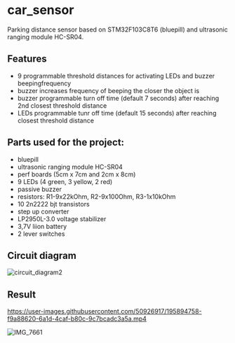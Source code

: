 # car_sensor

Parking distance sensor based on STM32F103C8T6 (bluepill) and ultrasonic ranging module HC-SR04.

## Features
* 9 programmable threshold distances for activating LEDs and buzzer beepingfrequency
* buzzer increases frequency of beeping the closer the object is
* buzzer programmable turn off time (default 7 seconds) after reaching 2nd closest threshold distance
* LEDs programmable tunr off time (default 15 seconds) after reaching closest threshold distance

## Parts used for the project:
- bluepill
- ultrasonic ranging module HC-SR04
- perf boards (5cm x 7cm and 2cm x 8cm)
- 9 LEDs (4 green, 3 yellow, 2 red)
- passive buzzer
- resistors: R1-9x22kOhm, R2-9x100Ohm, R3-1x10kOhm
- 10 2n2222 bjt transistors
- step up converter
- LP2950L-3.0 voltage stabilizer
- 3,7V liion battery
- 2 lever switches

## Circuit diagram
![circuit_diagram2](https://user-images.githubusercontent.com/50926917/195899854-2f93d8c8-aa93-4b6f-ac7e-031f0b7524ff.png)

## Result

https://user-images.githubusercontent.com/50926917/195894758-f9a88620-6a1d-4caf-b80c-9c7bcadc3a5a.mp4

![IMG_7661](https://user-images.githubusercontent.com/50926917/195894881-3d54f708-f250-4389-818b-b17fd596cbd0.JPG)


